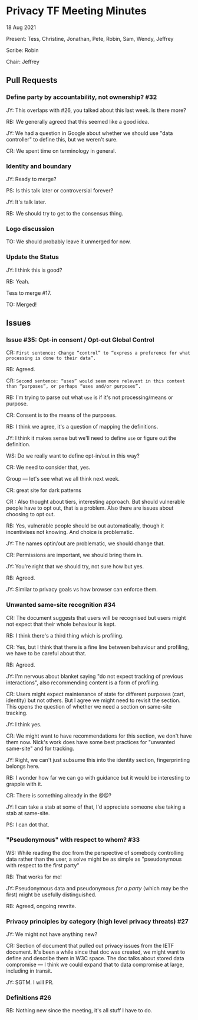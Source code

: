 # Privacy TF Meeting Minutes

18 Aug 2021

Present: Tess, Christine, Jonathan, Pete, Robin, Sam, Wendy, Jeffrey

Scribe: Robin

Chair: Jeffrey

## Pull Requests

### Define party by accountability, not ownership? #32

JY: This overlaps with #26, you talked about this last week. Is there more?

RB: We generally agreed that this seemed like a good idea.

JY: We had a question in Google about whether we should use "data controller" to define this, but we weren't sure.

CR: We spent time on terminology in general.

### Identity and boundary

JY: Ready to merge?

PS: Is this talk later or controversial forever?

JY: It's talk later.

RB: We should try to get to the consensus thing.

### Logo discussion

TO: We should probably leave it unmerged for now.

### Update the Status

JY: I think this is good?

RB: Yeah.

Tess to merge #17.

TO: Merged!

## Issues

### Issue #35: Opt-in consent / Opt-out Global Control

CR: `First sentence: Change “control” to “express a preference for what processing is done to their data”.`

RB: Agreed.

CR: `Second sentence: “uses” would seem more relevant in this context than “purposes”, or perhaps “uses and/or purposes”.`

RB: I'm trying to parse out what `use` is if it's not processing/means or purpose.

CR: Consent is to the means of the purposes.

RB: I think we agree, it's a question of mapping the definitions.

JY: I think it makes sense but we'll need to define `use` or figure out the definition.

WS: Do we really want to define opt-in/out in this way?

CR: We need to consider that, yes.

Group — let's see what we all think next week.

CR: great site for dark patterns

CR : Also thought about tiers, interesting approach. But should vulnerable people have to opt out, that is a problem. Also there are issues about choosing to opt out.

RB: Yes, vulnerable people should be out automatically, though it incentivises not knowing. And choice is problematic.

JY: The names optin/out are problematic, we should change that.

CR: Permissions are important, we should bring them in.

JY: You're right that we should try, not sure how but yes.

RB: Agreed.

JY: Similar to privacy goals vs how browser can enforce them.

### Unwanted same-site recognition #34

CR: The document suggests that users will be recognised but users might not expect that their whole behaviour is kept.

RB: I think there's a third thing which is profiling.

CR: Yes, but I think that there is a fine line between behaviour and profiling, we have to be careful about that.

RB: Agreed.

JY: I'm nervous about blanket saying "do not expect tracking of previous interactions", also recommending content is a form of profiling.

CR: Users might expect maintenance of state for different purposes (cart, identity) but not others. But I agree we might need to revisit the section. This opens the question of whether we need a section on same-site tracking.

JY: I think yes.

CR: We might want to have recommendations for this section, we don't have them now. Nick's work does have some best practices for "unwanted same-site" and for tracking.

JY: Right, we can't just subsume this into the identity section, fingerprinting belongs here.

RB: I wonder how far we can go with guidance but it would be interesting to grapple with it.

CR: There is something already in the @@?

JY: I can take a stab at some of that, I'd appreciate someone else taking a stab at same-site.

PS: I can dot that.

### "Pseudonymous" with respect to whom? #33

WS: While reading the doc from the perspective of somebody controlling data rather than the user, a solve might be as simple as "pseudonymous with respect to the first party"

RB: That works for me!

JY: Pseudonymous data and pseudonymous _for a party_ (which may be the first) might be usefully distinguished.

RB: Agreed, ongoing rewrite.

### Privacy principles by category (high level privacy threats) #27

JY: We might not have anything new?

CR: Section of document that pulled out privacy issues from the IETF document. It's been a while since that doc was created, we might want to define and describe them in W3C space. The doc talks about stored data compromise — I think we could expand that to data compromise at large, including in transit.

JY: SGTM. I will PR.

### Definitions #26

RB: Nothing new since the meeting, it's all stuff I have to do.
